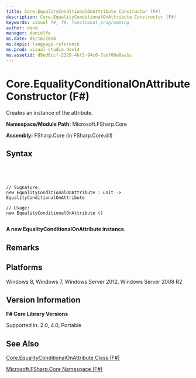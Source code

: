 ```yaml
---
title: Core.EqualityConditionalOnAttribute Constructor (F#)
description: Core.EqualityConditionalOnAttribute Constructor (F#)
keywords: visual f#, f#, functional programming
author: dend
manager: danielfe
ms.date: 05/16/2016
ms.topic: language-reference
ms.prod: visual-studio-dev14
ms.assetid: d9ed8ccf-2329-4bf3-94c0-7abf60a0ea1c 
---
```


# Core.EqualityConditionalOnAttribute Constructor (F#)

Creates an instance of the attribute.

**Namespace/Module Path:** Microsoft.FSharp.Core

**Assembly:** FSharp.Core (in FSharp.Core.dll)


## Syntax



```




// Signature:
new EqualityConditionalOnAttribute : unit -> EqualityConditionalOnAttribute

// Usage:
new EqualityConditionalOnAttribute ()


```




**A new EqualityConditionalOnAttribute instance.**
## Remarks

## Platforms
Windows 8, Windows 7, Windows Server 2012, Windows Server 2008 R2


## Version Information
**F# Core Library Versions**

Supported in: 2.0, 4.0, Portable




## See Also
[Core.EqualityConditionalOnAttribute Class &#40;F&#35;&#41;](Core.EqualityConditionalOnAttribute-Class-%5BFSharp%5D.md)

[Microsoft.FSharp.Core Namespace &#40;F&#35;&#41;](Microsoft.FSharp.Core-Namespace-%5BFSharp%5D.md)

